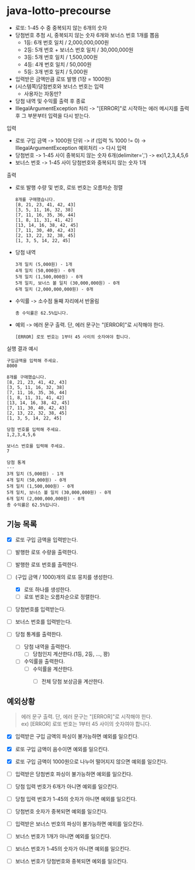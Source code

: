 # java-lotto-precourse

- 로또: 1-45 수 중 중복되지 않는 6개의 숫자
- 당첨번호 추첨 시, 중복되지 않는 숫자 6개와 보너스 번호 1개를 뽑음
    - 1등: 6개 번호 일치 / 2,000,000,000원
    - 2등: 5개 번호 + 보너스 번호 일치 / 30,000,000원
    - 3등: 5개 번호 일치 / 1,500,000원
    - 4등: 4개 번호 일치 / 50,000원
    - 5등: 3개 번호 일치 / 5,000원
- 입력받은 금액만큼 로또 발행 (1장 = 1000원)
- (시스템쪽)당첨번호와 보너스 번호는 입력
  - 사용자는 자동만?
- 당첨 내역 및 수익률 출력 후 종료
- IllegalArgumentException 처리 -> "[ERROR]"로 시작하는 에러 메시지를 출력 후 그 부분부터 입력을 다시 받는다.

입력
- 로또 구입 금액 -> 1000원 단위 -> if (입력 % 1000 != 0) -> IllegalArgumentException 예외처리 -> 다시 입력
- 당첨번호 -> 1-45 사이 중복되지 않는 숫자 6개(delimiter=',') -> ex)1,2,3,4,5,6
- 보너스 번호 -> 1-45 사이 당첨번호와 중복되지 않는 숫자 1개


출력
- 로또 발행 수량 및 번호, 로또 번호는 오름차순 정렬
    ```
    8개를 구매했습니다.
    [8, 21, 23, 41, 42, 43]
    [3, 5, 11, 16, 32, 38]
    [7, 11, 16, 35, 36, 44]
    [1, 8, 11, 31, 41, 42]
    [13, 14, 16, 38, 42, 45]
    [7, 11, 30, 40, 42, 43]
    [2, 13, 22, 32, 38, 45]
    [1, 3, 5, 14, 22, 45]
    ```
- 당첨 내역
  ```
  3개 일치 (5,000원) - 1개
  4개 일치 (50,000원) - 0개
  5개 일치 (1,500,000원) - 0개
  5개 일치, 보너스 볼 일치 (30,000,000원) - 0개
  6개 일치 (2,000,000,000원) - 0개
  ```
- 수익률 -> 소수점 둘째 자리에서 반올림
    ```
    총 수익률은 62.5%입니다.
    ```
- 예외 -> 에러 문구 출력. 단, 에러 문구는 "[ERROR]"로 시작해야 한다.
    ```
    [ERROR] 로또 번호는 1부터 45 사이의 숫자여야 합니다.
    ```

실행 결과 예시
```
구입금액을 입력해 주세요.
8000

8개를 구매했습니다.
[8, 21, 23, 41, 42, 43] 
[3, 5, 11, 16, 32, 38] 
[7, 11, 16, 35, 36, 44] 
[1, 8, 11, 31, 41, 42] 
[13, 14, 16, 38, 42, 45] 
[7, 11, 30, 40, 42, 43] 
[2, 13, 22, 32, 38, 45] 
[1, 3, 5, 14, 22, 45]

당첨 번호를 입력해 주세요.
1,2,3,4,5,6

보너스 번호를 입력해 주세요.
7

당첨 통계
---
3개 일치 (5,000원) - 1개
4개 일치 (50,000원) - 0개
5개 일치 (1,500,000원) - 0개
5개 일치, 보너스 볼 일치 (30,000,000원) - 0개
6개 일치 (2,000,000,000원) - 0개
총 수익률은 62.5%입니다.
```

## 기능 목록
- [x] 로또 구입 금액을 입력받는다.
- [ ] 발행한 로또 수량을 출력한다.
- [ ] 발행한 로또 번호를 출력한다.
- [ ] (구입 금액 / 1000)개의 로또 뭉치를 생성한다.
  - [x] 로또 하나를 생성한다.
  - [ ] 로또 번호는 오름차순으로 정렬한다.

- [ ] 당첨번호를 입력받는다.
- [ ] 보너스 번호를 입력받는다.

- [ ] 당첨 통계를 출력한다.
  - [ ] 당첨 내역을 출력한다.
    - [ ] 당첨인지 계산한다.(1등, 2등, ..., 꽝)
  - [ ] 수익률을 출력한다.
    - [ ] 수익률을 계산한다.
      - [ ] 전체 당첨 보상금을 계산한다.



## 예외상황
> 에러 문구 출력. 단, 에러 문구는 "[ERROR]"로 시작해야 한다.  
ex) [ERROR] 로또 번호는 1부터 45 사이의 숫자여야 합니다.
- [x] 입력받은 구입 금액의 파싱이 불가능하면 예외를 일으킨다.
- [x] 로또 구입 금액이 음수이면 예외를 일으킨다.
- [x] 로또 구입 금액이 1000원으로 나누어 떨어지지 않으면 예외를 일으킨다.

- [ ] 입력받은 당첨번호 파싱이 불가능하면 예외를 일으킨다.
- [ ] 당첨 입력 번호가 6개가 아니면 예외를 일으킨다.
- [ ] 당첨 입력 번호가 1-45의 숫자가 아니면 예외를 일으킨다.
- [ ] 당첨번호 숫자가 중복되면 예외를 일으킨다.

- [ ] 입력받은 보너스 번호의 파싱이 불가능하면 예외를 일으킨다.
- [ ] 보너스 번호가 1개가 아니면 예외를 일으킨다.
- [ ] 보너스 번호가 1-45의 숫자가 아니면 예외를 일으킨다.
- [ ] 보너스 번호가 당첨번호와 중복되면 예외를 일으킨다.



